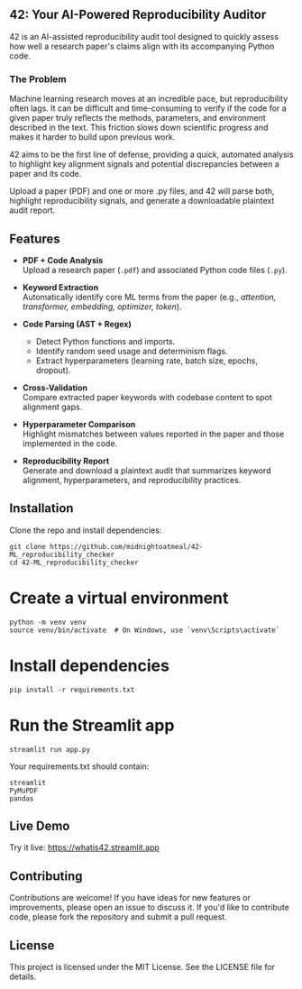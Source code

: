 ## 42: Your AI-Powered Reproducibility Auditor

42 is an AI-assisted reproducibility audit tool designed to quickly assess how well a research paper's claims align with its accompanying Python code.

### The Problem
Machine learning research moves at an incredible pace, but reproducibility often lags. It can be difficult and time-consuming to verify if the code for a given paper truly reflects the methods, parameters, and environment described in the text. This friction slows down scientific progress and makes it harder to build upon previous work.

42 aims to be the first line of defense, providing a quick, automated analysis to highlight key alignment signals and potential discrepancies between a paper and its code.

Upload a paper (PDF) and one or more .py files, and 42 will parse both, highlight reproducibility signals, and generate a downloadable plaintext audit report.


## Features

- **PDF + Code Analysis**  
  Upload a research paper (`.pdf`) and associated Python code files (`.py`).

- **Keyword Extraction**  
  Automatically identify core ML terms from the paper (e.g., *attention, transformer, embedding, optimizer, token*).

- **Code Parsing (AST + Regex)**  
  - Detect Python functions and imports.  
  - Identify random seed usage and determinism flags.  
  - Extract hyperparameters (learning rate, batch size, epochs, dropout).  

- **Cross-Validation**  
  Compare extracted paper keywords with codebase content to spot alignment gaps.

- **Hyperparameter Comparison**  
  Highlight mismatches between values reported in the paper and those implemented in the code.

- **Reproducibility Report**  
  Generate and download a plaintext audit that summarizes keyword alignment, hyperparameters, and reproducibility practices.


## Installation

Clone the repo and install dependencies:

```
git clone https://github.com/midnightoatmeal/42-ML_reproducibility_checker
cd 42-ML_reproducibility_checker
```

# Create a virtual environment
```
python -m venv venv
source venv/bin/activate  # On Windows, use `venv\Scripts\activate`
```

# Install dependencies
`pip install -r requirements.txt`

# Run the Streamlit app
`streamlit run app.py`

Your requirements.txt should contain:
```
streamlit
PyMuPDF
pandas
```

## Live Demo

Try it live: https://whatis42.streamlit.app

## Contributing

Contributions are welcome! If you have ideas for new features or improvements, please open an issue to discuss it. If you'd like to contribute code, please fork the repository and submit a pull request.

## License

This project is licensed under the MIT License. See the LICENSE file for details.
